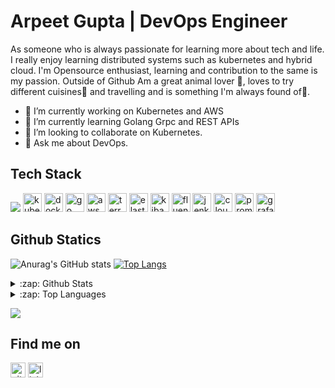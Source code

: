 # Arpeet Gupta | DevOps Engineer
As someone who is always passionate for learning more about tech and life. I really enjoy learning distributed systems such as kubernetes and hybrid cloud. I'm Opensource enthusiast, learning and contribution to the same is my passion. Outside of Github Am a great animal lover 🐶, loves to try different cuisines🍜 and travelling and is something I'm always found of🚕.

- 🔭 I’m currently working on Kubernetes and AWS 
- 🌱 I’m currently learning Golang Grpc and REST APIs 
- 👯 I’m looking to collaborate on Kubernetes.
- 💬 Ask me about DevOps.

## Tech Stack
<img src="https://img.shields.io/badge/kubernetes-326CE5??logo=Kubernetes&logoColor=white&style=plastic" /> <img alt='kubernetes' height="30" width="30" src="https://cdn.jsdelivr.net/npm/simple-icons@v4/icons/kubernetes.svg&logoColor=#326CE5" />   <img alt='docker' height="30" width="30" src="https://cdn.jsdelivr.net/npm/simple-icons@v4/icons/docker.svg" />   <img alt='go' height="30" width="30" src="https://cdn.jsdelivr.net/npm/simple-icons@v4/icons/go.svg" />   <img alt='aws' height="30" width="30" src="https://cdn.jsdelivr.net/npm/simple-icons@v4/icons/amazonaws.svg" />   <img alt='terraform' height="30" width="30" src="https://cdn.jsdelivr.net/npm/simple-icons@v4/icons/terraform.svg" />   <img alt='elasticsearch' height="30" width="30" src="https://cdn.jsdelivr.net/npm/simple-icons@v4/icons/elastic.svg" />   <img alt='kibana' height="30" width="30" src="https://cdn.jsdelivr.net/npm/simple-icons@v4/icons/kibana.svg" />   <img alt='fluentd' height="30" width="30" src="https://cdn.jsdelivr.net/npm/simple-icons@v4/icons/fluentd.svg" />   <img alt='jenkins' height="30" width="30" src="https://cdn.jsdelivr.net/npm/simple-icons@v4/icons/jenkins.svg" />   <img alt='cloudflare' height="30" width="30" src="https://cdn.jsdelivr.net/npm/simple-icons@v4/icons/cloudflare.svg" />   <img alt='prometheus' height="30" width="30" src="https://cdn.jsdelivr.net/npm/simple-icons@v4/icons/prometheus.svg" />   <img alt='grafana' height="30" width="30" src="https://cdn.jsdelivr.net/npm/simple-icons@v4/icons/grafana.svg" />

## Github Statics
![Anurag's GitHub stats](https://github-readme-stats.vercel.app/api?username=Arpeet-gupta&show_icons=true&theme=radical&count_private=true) [![Top Langs](https://github-readme-stats.vercel.app/api/top-langs/?username=Arpeet-gupta)](https://github.com/anuraghazra/github-readme-stats)

<details>
  <summary>:zap: Github Stats </summary>
   
   ![Anurag's GitHub stats](https://github-readme-stats.vercel.app/api?username=Arpeet-gupta&show_icons=true&theme=radical&count_private=true) 
 
</details>

<details>
   
  <summary>:zap: Top Languages </summary>
  
   [![Top Langs](https://github-readme-stats.vercel.app/api/top-langs/?username=Arpeet-gupta)](https://github.com/anuraghazra/github-readme-stats)
  
</details>

![](https://komarev.com/ghpvc/?username=Arpeet-gupta&style=plastic&label=PROFILE+VIEWS&color=green)

## Find me on
[<img src='https://cdn.jsdelivr.net/npm/simple-icons@3.0.1/icons/github.svg' alt='github' height="24" width="24">](https://github.com/Arpeet-gupta)  [<img src='https://cdn.jsdelivr.net/npm/simple-icons@3.0.1/icons/linkedin.svg' alt='linkedin' height="24" width="24">](https://www.linkedin.com/in/linkedin.com/in/arpit-gupta-060674164/) 
